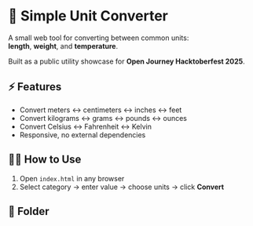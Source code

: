 # 🧮 Simple Unit Converter

A small web tool for converting between common units:  
**length**, **weight**, and **temperature**.

Built as a public utility showcase for **Open Journey Hacktoberfest 2025**.

## ⚡ Features
- Convert meters ↔ centimeters ↔ inches ↔ feet  
- Convert kilograms ↔ grams ↔ pounds ↔ ounces  
- Convert Celsius ↔ Fahrenheit ↔ Kelvin  
- Responsive, no external dependencies

## 🧑‍💻 How to Use
1. Open `index.html` in any browser  
2. Select category → enter value → choose units → click **Convert**

## 📂 Folder